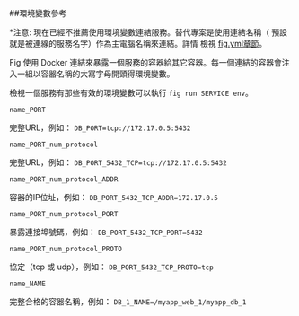 ##環境變數參考

*注意: 現在已經不推薦使用環境變數連結服務。替代專案是使用連結名稱（ 預設就是被連線的服務名字）作為主電腦名稱來連結。詳情 檢視 [fig.yml章節](./yml_ref.md)。

Fig 使用 Docker 連結來暴露一個服務的容器給其它容器。每一個連結的容器會注入一組以容器名稱的大寫字母開頭得環境變數。

 檢視一個服務有那些有效的環境變數可以執行 `fig run SERVICE env`。

`name_PORT`

完整URL，例如： `DB_PORT=tcp://172.17.0.5:5432`

`name_PORT_num_protocol`

完整URL，例如： `DB_PORT_5432_TCP=tcp://172.17.0.5:5432`

`name_PORT_num_protocol_ADDR`

容器的IP位址，例如： `DB_PORT_5432_TCP_ADDR=172.17.0.5`

`name_PORT_num_protocol_PORT`

暴露連接埠號碼，例如： `DB_PORT_5432_TCP_PORT=5432`

`name_PORT_num_protocol_PROTO`

協定（tcp 或 udp），例如： `DB_PORT_5432_TCP_PROTO=tcp`

`name_NAME`

完整合格的容器名稱，例如： `DB_1_NAME=/myapp_web_1/myapp_db_1`
